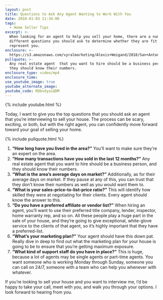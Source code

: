 ```yaml
---
layout: post
title: Questions to Ask Any Agent Wanting to Work With You
date: 2018-01-03 11:34:00
tags:
  - Home Seller Tips
excerpt: >-
  When looking for an agent to help you sell your home, there are a number of
  different questions you should ask to determine whether they are fit to
  represent you.
enclosure: >-
  https://s3.amazonaws.com/vyralmarketing/Alexis+Weigand/2018/San+Antonio+Real+Estate-+Top+Questions+to+Ask+an+Agent.mp4
pullquote: >-
  Any real estate agent  that you want to hire should be a business person, and
  they should know their numbers.
enclosure_type: video/mp4
enclosure_time:
use_youtube_image: true
youtube_alternate_image:
youtube_code: RDbsdyaiQDM
---
```



{% include youtube.html %}

Today, I want to give you the top questions that you should ask an agent that you’re interviewing to sell your house. The process can be scary, exciting, or both, but with the right agent, you can confidently move forward toward your goal of selling your home.

{% include pullquote.html %}

1. **“How long have you lived in the area?”** You’ll want to make sure they’re an expert on the area.
2. **“How many transactions have you sold in the last 12 months?”** Any real estate agent that you want to hire should be a business person, and they should know their numbers.
3. **“What is the area’s average days on market?”** Additionally, as for their average days on market. If they pause at any of this, you can trust that they don’t know their numbers as well as you would want them to.
4. **“What is your sales-price-to-list-price ratio?”** This will identify how skilled they were at negotiating for their clients. Every agent should know the answer to this.
5. **“Do you have a preferred affiliate or vendor list?”** When hiring an agent, you’ll want to use their preferred title company, lender, inspector, home warranty rep, and so on. All these people play a huge part in the sale of your house, and they’re going to give exceptional, white-glove service to the clients of that agent, so it’s highly important that they have a preferred-list.
6. **“What’s your marketing plan?”** Your agent should have this down pat. Really dive in deep to find out what the marketing plan for your house is going to be to ensure that you’re getting maximum exposure.
7. **“What kind of support staff do you have in place?”** This is huge, because a lot of agents may be single agents or part-time agents. You want someone who is working Monday through Sunday, someone you can call on 24/7, someone with a team who can help you whenever with whatever.

If you’re looking to sell your house and you want to interview me, I’d be happy to take your call, meet with you, and walk you through your options. I look forward to hearing from you.